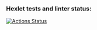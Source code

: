 ### Hexlet tests and linter status:
[![Actions Status](https://github.com/laskovdmit/frontend-project-lvl1/workflows/hexlet-check/badge.svg)](https://github.com/laskovdmit/frontend-project-lvl1/actions)